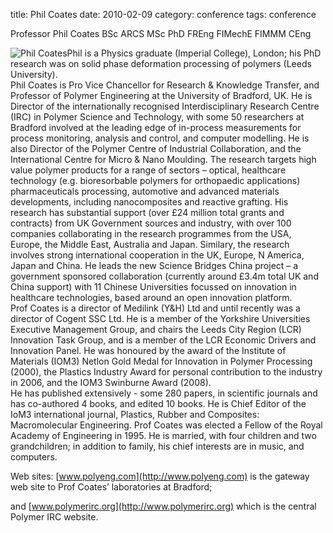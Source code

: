 title: Phil Coates
date: 2010-02-09
category: conference
tags: conference

Professor Phil Coates BSc ARCS MSc PhD FREng FIMechE FIMMM CEng

![Phil Coates](/4m-association/images/135249_Crop.JPG)Phil is a Physics graduate (Imperial College), London; his PhD research was on solid phase deformation processing of polymers (Leeds University).  
Phil Coates is Pro Vice Chancellor for Research & Knowledge Transfer, and Professor of Polymer Engineering at the University of Bradford, UK.  He is Director of the internationally recognised Interdisciplinary Research Centre (IRC) in Polymer Science and Technology, with some 50 researchers at Bradford involved at the leading edge of in-process measurements for process monitoring, analysis and control, and computer modelling.  He is also Director of the Polymer Centre of Industrial Collaboration, and the International Centre for Micro & Nano Moulding.  The research targets high value polymer products for a range of sectors – optical, healthcare technology (e.g. bioresorbable polymers for orthopaedic applications) pharmaceuticals processing, automotive and advanced materials developments, including nanocomposites and reactive grafting.  His research has substantial support (over £24 million total grants and contracts) from UK Government sources and industry, with over 100 companies collaborating in the research programmes from the USA, Europe, the Middle East, Australia and Japan.  Similary, the research involves strong international cooperation in the UK, Europe, N America, Japan and China.  He leads the new Science Bridges China project – a government sponsored collaboration (currently around £3.4m total UK and China support) with 11 Chinese Universities focussed on innovation in healthcare technologies, based around an open innovation platform.  
Prof Coates is a director of Medilink (Y&H) Ltd and until recently was a director of Cogent SSC Ltd.   He is a member of the Yorkshire Universities Executive Management Group, and chairs the Leeds City Region (LCR) Innovation Task Group, and is a member of the LCR Economic Drivers and Innovation Panel.  He was honoured by the award of the Institute of Materials (IOM3) Netlon Gold Medal for Innovation in Polymer Processing (2000), the Plastics Industry Award for personal contribution to the industry in 2006, and the IOM3 Swinburne Award (2008).   
He has published extensively - some 280 papers, in scientific journals and has co-authored 4 books, and edited 10 books. He is Chief Editor of the IoM3 international journal, Plastics, Rubber and Composites: Macromolecular Engineering.   Prof Coates was elected a Fellow of the Royal Academy of Engineering in 1995.   He is married, with four children and two grandchildren; in addition to family, his chief interests are in music, and computers.

Web sites:  [www.polyeng.com](http://www.polyeng.com) is the gateway web site to Prof Coates’ laboratories at Bradford;  
  
and [www.polymerirc.org](http://www.polymerirc.org) which is the central Polymer IRC website.